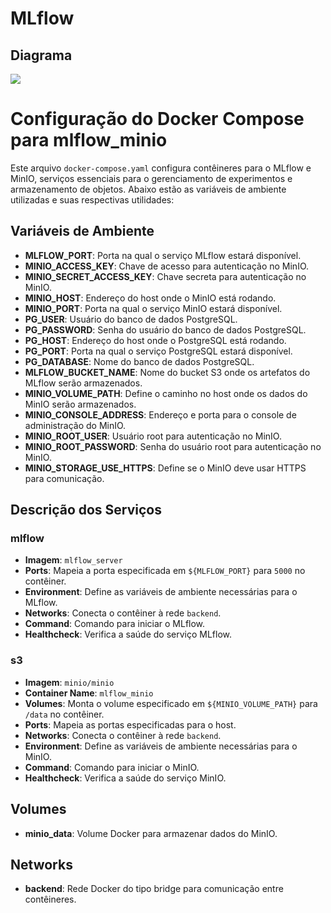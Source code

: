 # MLflow

## Diagrama

[![](https://mermaid.ink/img/pako:eNqNVMty2jAU_RWNOuyAMcHm4UU7BAiQxJ1Mw3RR04Wwr0GpLbmyPA0l_Ey76KqrfgI_VlkWhDBNwRs9zjlX9-F71zjgIWAXVyrrGUPqo4xK1-xnWC4hgRl21XZOMrWrvkA-EkHJPIasoBhRCaeCJkSs-jzmotS_abbsTifYm3jBm8KjPORGUfRv4iUXIYiTZmPK4JBkBe2O3T0iSRCSHjk5D4Ju5Mxwydvsl02lMmNRzL8FSyIkmg5KpOdP2PZ3QDkKOboT_AEk_4xqtbfo0h9ApJIp0PAxBeU8MAWVqkvN6Pt3AlIiiEADEvLMgH0NDvypAMoU5qkCxTvlQIPDdXmJ7omkWUTk9o-g_J3xdlhwnt5vf_IndOX3HvJMKjNjqrxQr21_JCDF_rWr8rVD5T1NntDI_wALmklx7MFIC8bKPcIyuv2lnkFFEEX0Ya7PhjnWzIk_SdKYMHlsaKLha9_j6o_jOguQQZICW-4o15pys34GUC-Er7nK1i7Ym4Ngb5XP0mSN58hEbmzdHgZ68xyo53vKORAIkpchlMwsny8ESZfIuy2qj1TYwRfKFqaQpioml-UCLHxNrf-QQGam0if5OmGGPTJpO0-ETPlWphYmoeXi7W3gKk5AJISGagboBn6t5__T8ed0-1mdfn6Xn-zwGc4g4Cw88sqyWg3LOhxjJ2ZA0foqSSSX_H7FAuxKkUMVC54vltiNSJypU56GRMKAElWHZH-bEvaJ82QnUUfsrvEjdi-cum017Wa73ehaju20Lqp4hd2aY3XrTqfpWO1uy-rYlu1sqvi7NtGot62203WatsI7DcduVjGERd945fzWY3zzFx4my4c?type=png)](https://mermaid.live/edit#pako:eNqNVMty2jAU_RWNOuyAMcHm4UU7BAiQxJ1Mw3RR04Wwr0GpLbmyPA0l_Ey76KqrfgI_VlkWhDBNwRs9zjlX9-F71zjgIWAXVyrrGUPqo4xK1-xnWC4hgRl21XZOMrWrvkA-EkHJPIasoBhRCaeCJkSs-jzmotS_abbsTifYm3jBm8KjPORGUfRv4iUXIYiTZmPK4JBkBe2O3T0iSRCSHjk5D4Ju5Mxwydvsl02lMmNRzL8FSyIkmg5KpOdP2PZ3QDkKOboT_AEk_4xqtbfo0h9ApJIp0PAxBeU8MAWVqkvN6Pt3AlIiiEADEvLMgH0NDvypAMoU5qkCxTvlQIPDdXmJ7omkWUTk9o-g_J3xdlhwnt5vf_IndOX3HvJMKjNjqrxQr21_JCDF_rWr8rVD5T1NntDI_wALmklx7MFIC8bKPcIyuv2lnkFFEEX0Ya7PhjnWzIk_SdKYMHlsaKLha9_j6o_jOguQQZICW-4o15pys34GUC-Er7nK1i7Ym4Ngb5XP0mSN58hEbmzdHgZ68xyo53vKORAIkpchlMwsny8ESZfIuy2qj1TYwRfKFqaQpioml-UCLHxNrf-QQGam0if5OmGGPTJpO0-ETPlWphYmoeXi7W3gKk5AJISGagboBn6t5__T8ed0-1mdfn6Xn-zwGc4g4Cw88sqyWg3LOhxjJ2ZA0foqSSSX_H7FAuxKkUMVC54vltiNSJypU56GRMKAElWHZH-bEvaJ82QnUUfsrvEjdi-cum017Wa73ehaju20Lqp4hd2aY3XrTqfpWO1uy-rYlu1sqvi7NtGot62203WatsI7DcduVjGERd945fzWY3zzFx4my4c)

# Configuração do Docker Compose para mlflow_minio

Este arquivo `docker-compose.yaml` configura contêineres para o MLflow e MinIO, serviços essenciais para o gerenciamento de experimentos e armazenamento de objetos. Abaixo estão as variáveis de ambiente utilizadas e suas respectivas utilidades:

## Variáveis de Ambiente

- **MLFLOW_PORT**: Porta na qual o serviço MLflow estará disponível.
- **MINIO_ACCESS_KEY**: Chave de acesso para autenticação no MinIO.
- **MINIO_SECRET_ACCESS_KEY**: Chave secreta para autenticação no MinIO.
- **MINIO_HOST**: Endereço do host onde o MinIO está rodando.
- **MINIO_PORT**: Porta na qual o serviço MinIO estará disponível.
- **PG_USER**: Usuário do banco de dados PostgreSQL.
- **PG_PASSWORD**: Senha do usuário do banco de dados PostgreSQL.
- **PG_HOST**: Endereço do host onde o PostgreSQL está rodando.
- **PG_PORT**: Porta na qual o serviço PostgreSQL estará disponível.
- **PG_DATABASE**: Nome do banco de dados PostgreSQL.
- **MLFLOW_BUCKET_NAME**: Nome do bucket S3 onde os artefatos do MLflow serão armazenados.
- **MINIO_VOLUME_PATH**: Define o caminho no host onde os dados do MinIO serão armazenados.
- **MINIO_CONSOLE_ADDRESS**: Endereço e porta para o console de administração do MinIO.
- **MINIO_ROOT_USER**: Usuário root para autenticação no MinIO.
- **MINIO_ROOT_PASSWORD**: Senha do usuário root para autenticação no MinIO.
- **MINIO_STORAGE_USE_HTTPS**: Define se o MinIO deve usar HTTPS para comunicação.

## Descrição dos Serviços

### mlflow

- **Imagem**: `mlflow_server`
- **Ports**: Mapeia a porta especificada em `${MLFLOW_PORT}` para `5000` no contêiner.
- **Environment**: Define as variáveis de ambiente necessárias para o MLflow.
- **Networks**: Conecta o contêiner à rede `backend`.
- **Command**: Comando para iniciar o MLflow.
- **Healthcheck**: Verifica a saúde do serviço MLflow.

### s3

- **Imagem**: `minio/minio`
- **Container Name**: `mlflow_minio`
- **Volumes**: Monta o volume especificado em `${MINIO_VOLUME_PATH}` para `/data` no contêiner.
- **Ports**: Mapeia as portas especificadas para o host.
- **Networks**: Conecta o contêiner à rede `backend`.
- **Environment**: Define as variáveis de ambiente necessárias para o MinIO.
- **Command**: Comando para iniciar o MinIO.
- **Healthcheck**: Verifica a saúde do serviço MinIO.

## Volumes

- **minio_data**: Volume Docker para armazenar dados do MinIO.

## Networks

- **backend**: Rede Docker do tipo bridge para comunicação entre contêineres.
